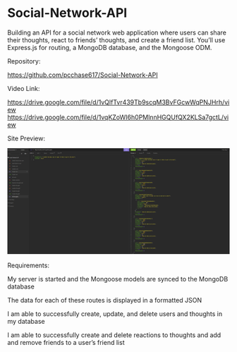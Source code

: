 # Social-Network-API
Building an API for a social network web application where users can share their thoughts, react to friends’ thoughts, and create a friend list. You’ll use Express.js for routing, a MongoDB database, and the Mongoose ODM.

Repository: 

https://github.com/pcchase617/Social-Network-API

Video Link: 

https://drive.google.com/file/d/1vQlfTvr439Tb9scqM3BvFGcwWqPNJHrh/view
https://drive.google.com/file/d/1vqKZoWI6h0PMlnnHGQUfQX2KLSa7gctL/view

Site Preview: 

![alt text](https://raw.githubusercontent.com/pcchase617/Text-Editor/main/Social_network_api.PNG)

Requirements:

My server is started and the Mongoose models are synced to the MongoDB database

The data for each of these routes is displayed in a formatted JSON

I am able to successfully create, update, and delete users and thoughts in my database

I am able to successfully create and delete reactions to thoughts and add and remove friends to a user’s friend list
